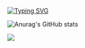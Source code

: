   [![Typing SVG](https://readme-typing-svg.demolab.com?font=Fira+Code&pause=1000&color=FFFFFF&width=435&lines=Welcome+To+My+Profile+%E2%9D%A4+%E2%9D%A4+%E2%9D%A4)](https://git.io/typing-svg)

  ![Anurag's GitHub stats](https://github-readme-stats.vercel.app/api?username=bwmpa&show_icons=true&theme=dark) 

  ![](https://komarev.com/ghpvc/?username=bwmpa&color=000000)
